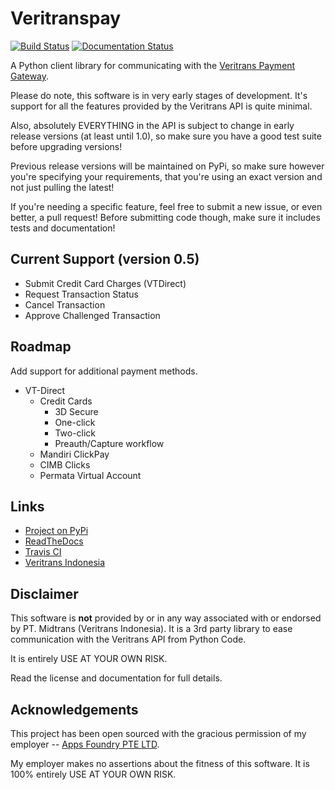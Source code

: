 # Veritranspay 

[![Build Status](https://travis-ci.org/derekjamescurtis/veritranspay.svg?branch=master)](https://travis-ci.org/derekjamescurtis/veritranspay)
[![Documentation Status](https://readthedocs.org/projects/veritranspay/badge/?version=latest)](https://readthedocs.org/projects/veritranspay/?badge=latest)

A Python client library for communicating with the [Veritrans Payment Gateway](http://veritrans.co.id/).

Please do note, this software is in very early stages of development.
It's support for all the features provided by the Veritrans API is 
quite minimal.  

Also, absolutely EVERYTHING in the API is subject to change in early release
versions (at least until 1.0), so make sure you have a good test suite
before upgrading versions!

Previous release versions will be maintained on PyPi, so make sure however
you're specifying your requirements, that you're using an exact version and
not just pulling the latest!

If you're needing a specific feature, feel free to submit a new issue, or
even better, a pull request!  Before submitting code though, make sure it
includes tests and documentation!


## Current Support (version 0.5)

- Submit Credit Card Charges (VTDirect)
- Request Transaction Status
- Cancel Transaction
- Approve Challenged Transaction


## Roadmap

Add support for additional payment methods.

- VT-Direct
    - Credit Cards
        - 3D Secure
        - One-click
        - Two-click
        - Preauth/Capture workflow
    - Mandiri ClickPay
    - CIMB Clicks
    - Permata Virtual Account


## Links

- [Project on PyPi](https://pypi.python.org/pypi/VeritransPay)
- [ReadTheDocs](http://veritranspay.readthedocs.org/en/latest/)
- [Travis CI](https://travis-ci.org/derekjamescurtis/veritranspay)
- [Veritrans Indonesia](http://veritrans.co.id)


## Disclaimer

This software is **not** provided by or in any way associated
with or endorsed by PT. Midtrans (Veritrans Indonesia).  It is
a 3rd party library to ease communication with the Veritrans API
from Python Code.

It is entirely USE AT YOUR OWN RISK.

Read the license and documentation for full details.


## Acknowledgements

This project has been open sourced with the gracious permission of my
employer -- [Apps Foundry PTE LTD](http://apps-foundry.com).

My employer makes no assertions about the fitness of this software.
It is 100% entirely USE AT YOUR OWN RISK.

